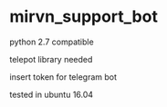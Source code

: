 # mirvn_support_bot
python 2.7 compatible

telepot library needed

insert token for telegram bot

tested in ubuntu 16.04
